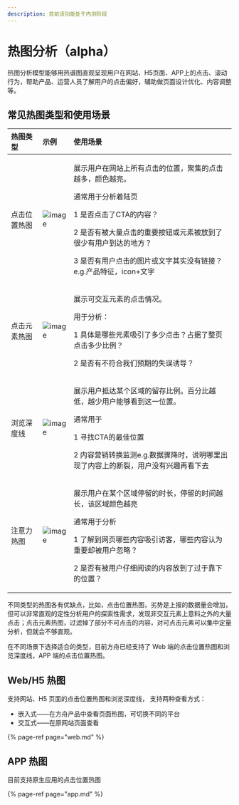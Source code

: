 ```yaml
---
description: 目前该功能处于内测阶段
---
```


# 热图分析（alpha）

热图分析模型能够用热谱图直观呈现用户在网站、H5页面、APP上的点击、滚动行为，帮助产品、运营人员了解用户的点击偏好，辅助做页面设计优化、内容调整等。

## 常见热图类型和使用场景

<table>
  <thead>
    <tr>
      <th style="text-align:left">&#x70ED;&#x56FE;&#x7C7B;&#x578B;</th>
      <th style="text-align:left">&#x793A;&#x4F8B;</th>
      <th style="text-align:left">&#x4F7F;&#x7528;&#x573A;&#x666F;</th>
    </tr>
  </thead>
  <tbody>
    <tr>
      <td style="text-align:left">&#x70B9;&#x51FB;&#x4F4D;&#x7F6E;&#x70ED;&#x56FE;</td>
      <td style="text-align:left">
        <img src="https://imguserradar.analysys.cn/fangzhou/img/2019/04/201904171402052004.png"
        alt="image" />
      </td>
      <td style="text-align:left">
        <p>&#x5C55;&#x793A;&#x7528;&#x6237;&#x5728;&#x7F51;&#x7AD9;&#x4E0A;&#x6240;&#x6709;&#x70B9;&#x51FB;&#x7684;&#x4F4D;&#x7F6E;&#xFF0C;&#x805A;&#x96C6;&#x7684;&#x70B9;&#x51FB;&#x8D8A;&#x591A;&#xFF0C;&#x989C;&#x8272;&#x8D8A;&#x4EAE;&#x3002;</p>
        <p>&#x901A;&#x5E38;&#x7528;&#x4E8E;&#x5206;&#x6790;&#x7740;&#x9646;&#x9875;</p>
        <p>1 &#x662F;&#x5426;&#x70B9;&#x51FB;&#x4E86;CTA&#x7684;&#x5185;&#x5BB9;&#xFF1F;</p>
        <p>2 &#x662F;&#x5426;&#x6709;&#x88AB;&#x5927;&#x91CF;&#x70B9;&#x51FB;&#x7684;&#x91CD;&#x8981;&#x6309;&#x94AE;&#x6216;&#x5143;&#x7D20;&#x88AB;&#x653E;&#x5230;&#x4E86;&#x5F88;&#x5C11;&#x6709;&#x7528;&#x6237;&#x5230;&#x8FBE;&#x7684;&#x5730;&#x65B9;&#xFF1F;</p>
        <p>3 &#x662F;&#x5426;&#x6709;&#x7528;&#x6237;&#x70B9;&#x51FB;&#x7684;&#x56FE;&#x7247;&#x6216;&#x6587;&#x5B57;&#x5176;&#x5B9E;&#x6CA1;&#x6709;&#x94FE;&#x63A5;&#xFF1F;e.g.&#x4EA7;&#x54C1;&#x7279;&#x5F81;&#xFF0C;icon+&#x6587;&#x5B57;</p>
      </td>
    </tr>
    <tr>
      <td style="text-align:left">&#x70B9;&#x51FB;&#x5143;&#x7D20;&#x70ED;&#x56FE;</td>
      <td style="text-align:left">
        <img src="https://imguserradar.analysys.cn/fangzhou/img/2019/04/201904171402052731.png"
        alt="image" />
      </td>
      <td style="text-align:left">
        <p>&#x5C55;&#x793A;&#x53EF;&#x4EA4;&#x4E92;&#x5143;&#x7D20;&#x7684;&#x70B9;&#x51FB;&#x60C5;&#x51B5;&#x3002;</p>
        <p>&#x7528;&#x4E8E;&#x5206;&#x6790;&#xFF1A;</p>
        <p>1 &#x5177;&#x4F53;&#x662F;&#x54EA;&#x4E9B;&#x5143;&#x7D20;&#x5438;&#x5F15;&#x4E86;&#x591A;&#x5C11;&#x70B9;&#x51FB;&#xFF1F;&#x5360;&#x636E;&#x4E86;&#x6574;&#x9875;&#x70B9;&#x51FB;&#x591A;&#x5C11;&#x6BD4;&#x4F8B;&#xFF1F;</p>
        <p>2 &#x662F;&#x5426;&#x6709;&#x4E0D;&#x7B26;&#x5408;&#x6211;&#x4EEC;&#x9884;&#x671F;&#x7684;&#x5931;&#x8BEF;&#x8BF1;&#x5BFC;&#xFF1F;</p>
      </td>
    </tr>
    <tr>
      <td style="text-align:left">&#x6D4F;&#x89C8;&#x6DF1;&#x5EA6;&#x7EBF;</td>
      <td style="text-align:left">
        <img src="https://imguserradar.analysys.cn/fangzhou/img/2019/04/201904171402040221.png"
        alt="image" />
      </td>
      <td style="text-align:left">
        <p>&#x5C55;&#x793A;&#x7528;&#x6237;&#x62B5;&#x8FBE;&#x67D0;&#x4E2A;&#x533A;&#x57DF;&#x7684;&#x7559;&#x5B58;&#x6BD4;&#x4F8B;&#x3002;&#x767E;&#x5206;&#x6BD4;&#x8D8A;&#x4F4E;&#xFF0C;&#x8D8A;&#x5C11;&#x7528;&#x6237;&#x80FD;&#x591F;&#x770B;&#x5230;&#x8FD9;&#x4E00;&#x4F4D;&#x7F6E;&#x3002;</p>
        <p>&#x901A;&#x5E38;&#x7528;&#x4E8E;</p>
        <p>1 &#x5BFB;&#x627E;CTA&#x7684;&#x6700;&#x4F73;&#x4F4D;&#x7F6E;</p>
        <p>2 &#x5185;&#x5BB9;&#x8425;&#x9500;&#x8F6C;&#x6362;&#x76D1;&#x6D4B;e.g.&#x6570;&#x636E;&#x9AA4;&#x964D;&#x65F6;&#xFF0C;&#x8BF4;&#x660E;&#x54EA;&#x91CC;&#x51FA;&#x73B0;&#x4E86;&#x5185;&#x5BB9;&#x4E0A;&#x7684;&#x65AD;&#x88C2;&#xFF0C;&#x7528;&#x6237;&#x6CA1;&#x6709;&#x5174;&#x8DA3;&#x518D;&#x770B;&#x4E0B;&#x53BB;</p>
      </td>
    </tr>
    <tr>
      <td style="text-align:left">&#x6CE8;&#x610F;&#x529B;&#x70ED;&#x56FE;</td>
      <td style="text-align:left">
        <img src="https://imguserradar.analysys.cn/fangzhou/img/2019/04/201904171411256839.png"
        alt="image" />
      </td>
      <td style="text-align:left">
        <p>&#x5C55;&#x793A;&#x7528;&#x6237;&#x5728;&#x67D0;&#x4E2A;&#x533A;&#x57DF;&#x505C;&#x7559;&#x7684;&#x65F6;&#x957F;&#xFF0C;&#x505C;&#x7559;&#x7684;&#x65F6;&#x95F4;&#x8D8A;&#x957F;&#xFF0C;&#x8BE5;&#x533A;&#x57DF;&#x989C;&#x8272;&#x8D8A;&#x4EAE;</p>
        <p>&#x901A;&#x5E38;&#x7528;&#x4E8E;&#x5206;&#x6790;</p>
        <p>1 &#x4E86;&#x89E3;&#x5230;&#x7F51;&#x9875;&#x54EA;&#x4E9B;&#x5185;&#x5BB9;&#x5438;&#x5F15;&#x8BBF;&#x5BA2;&#xFF0C;&#x54EA;&#x4E9B;&#x5185;&#x5BB9;&#x8BA4;&#x4E3A;&#x91CD;&#x8981;&#x5374;&#x88AB;&#x7528;&#x6237;&#x5FFD;&#x7565;&#xFF1F;</p>
        <p>2 &#x662F;&#x5426;&#x6709;&#x88AB;&#x7528;&#x6237;&#x4ED4;&#x7EC6;&#x9605;&#x8BFB;&#x7684;&#x5185;&#x5BB9;&#x653E;&#x5230;&#x4E86;&#x8FC7;&#x4E8E;&#x9760;&#x4E0B;&#x7684;&#x4F4D;&#x7F6E;&#xFF1F;</p>
      </td>
    </tr>
  </tbody>
</table>不同类型的热图各有优缺点，比如，点击位置热图，劣势是上报的数据量会增加，但可以非常直观的定性分析用户的探索性需求，发现非交互元素上意料之外的大量点击；点击元素热图，过滤掉了部分不可点击的内容，对可点击元素可以集中定量分析，但就会不够直观。

在不同场景下选择适合的类型，目前方舟已经支持了 Web 端的点击位置热图和浏览深度线，APP 端的点击位置热图。

## Web/H5 热图

支持网站、H5 页面的点击位置热图和浏览深度线， 支持两种查看方式：

* 嵌入式——在方舟产品中查看页面热图，可切换不同的平台
* 交互式——在原网站页面查看

{% page-ref page="web.md" %}

## APP 热图

目前支持原生应用的点击位置热图

{% page-ref page="app.md" %}

